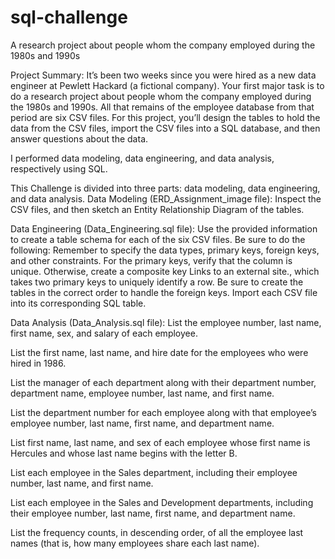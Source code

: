 # sql-challenge
A research project about people whom the company employed during the 1980s and 1990s

Project Summary:
It’s been two weeks since you were hired as a new data engineer at Pewlett Hackard (a fictional company). Your first major task is to do a research project about people whom the company employed during the 1980s and 1990s. All that remains of the employee database from that period are six CSV files.
For this project, you’ll design the tables to hold the data from the CSV files, import the CSV files into a SQL database, and then answer questions about the data. 

I performed data modeling, data engineering, and data analysis, respectively using SQL.

This Challenge is divided into three parts: data modeling, data engineering, and data analysis.
Data Modeling (ERD_Assignment_image file):
Inspect the CSV files, and then sketch an Entity Relationship Diagram of the tables.

Data Engineering (Data_Engineering.sql file):
Use the provided information to create a table schema for each of the six CSV files. Be sure to do the following:
Remember to specify the data types, primary keys, foreign keys, and other constraints.
For the primary keys, verify that the column is unique. Otherwise, create a composite key Links to an external site., which takes two primary keys to uniquely identify a row.
Be sure to create the tables in the correct order to handle the foreign keys.
Import each CSV file into its corresponding SQL table.

Data Analysis (Data_Analysis.sql file): 
List the employee number, last name, first name, sex, and salary of each employee.

List the first name, last name, and hire date for the employees who were hired in 1986.

List the manager of each department along with their department number, department name, employee number, last name, and first name.

List the department number for each employee along with that employee’s employee number, last name, first name, and department name.

List first name, last name, and sex of each employee whose first name is Hercules and whose last name begins with the letter B.

List each employee in the Sales department, including their employee number, last name, and first name.

List each employee in the Sales and Development departments, including their employee number, last name, first name, and department name.

List the frequency counts, in descending order, of all the employee last names (that is, how many employees share each last name).

